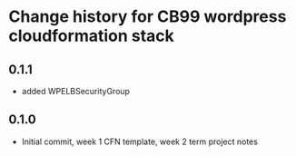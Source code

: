 # Change history for CB99 wordpress cloudformation stack

## 0.1.1

*   added WPELBSecurityGroup

## 0.1.0

*   Initial commit, week 1 CFN template, week 2 term project notes
